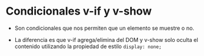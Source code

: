 # Condicionales v-if y v-show

- Son condicionales que nos permiten que un elemento se muestre o no.

- La diferencia es que v-if agrega/elimina del DOM y v-show solo oculta el contenido
utilizando la propiedad de estilo `display: none;`
